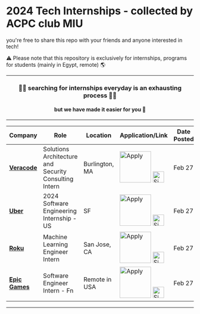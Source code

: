 # 2024 Tech Internships - collected by ACPC club MIU
you're free to share this repo with your friends and anyone interested in tech!


:warning: Please note that this repository is exclusively for internships, programs for students (mainly in Egypt, remote) :earth_americas:

---
<div align="center">
	<h3>😮‍💨 searching for internships everyday is an exhausting process 😮‍💨 </h3>
	<h4> but we have made it easier for you 🫰</h4>
</div>

---
| Company | Role | Location | Application/Link | Date Posted |
| ------- | ---- | -------- | ---------------- | ----------- |
| **[Veracode](https://simplify.jobs/c/Veracode)** | Solutions Architecture and Security Consulting Intern | Burlington, MA | <a href="https://www.veracode.com/career/job?gh_jid=7231767002&utm_source=Simplify&ref=Simplify"><img src="https://i.imgur.com/w6lyvuC.png" width="84" alt="Apply"></a> <a href="https://simplify.jobs/p/c1c9ab27-2fa1-4caa-b876-3a1ea2d68f70?utm_source=GHList"><img src="https://i.imgur.com/aVnQdox.png" width="30" alt="Simplify"></a> | Feb 27 |
| **[Uber](https://simplify.jobs/c/Uber)** | 2024 Software Engineering Internship - US | SF | <a href="https://university-uber.icims.com/jobs/125911/job?utm_source=Simplify&ref=Simplify"><img src="https://i.imgur.com/w6lyvuC.png" width="84" alt="Apply"></a> <a href="https://simplify.jobs/p/c1cb461c-82e8-4d60-8a9f-db4e583fef75?utm_source=GHList"><img src="https://i.imgur.com/aVnQdox.png" width="30" alt="Simplify"></a> | Feb 27 |
| **[Roku](https://simplify.jobs/c/Roku)** | Machine Learning Engineer Intern | San Jose, CA | <a href="https://www.weareroku.com/jobs/5758000?gh_jid=5758000&utm_source=Simplify&ref=Simplify"><img src="https://i.imgur.com/w6lyvuC.png" width="84" alt="Apply"></a> <a href="https://simplify.jobs/p/1af4ae45-0b62-4dd3-b63d-daea4ae14306?utm_source=GHList"><img src="https://i.imgur.com/aVnQdox.png" width="30" alt="Simplify"></a> | Feb 27 |
| **[Epic Games](https://simplify.jobs/c/Epic-Games)** | Software Engineer Intern - Fn | Remote in USA | <a href="https://boards.greenhouse.io/epicgames/jobs/5022385004?utm_source=Simplify&ref=Simplify"><img src="https://i.imgur.com/w6lyvuC.png" width="84" alt="Apply"></a> <a href="https://simplify.jobs/p/3b0f07a8-4fbd-40ab-88ea-40810b1abb29?utm_source=GHList"><img src="https://i.imgur.com/aVnQdox.png" width="30" alt="Simplify"></a> | Feb 27 |

---
